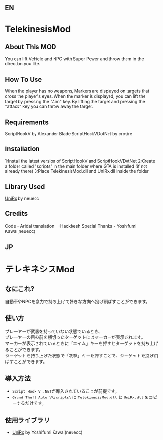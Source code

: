 ## EN
# TelekinesisMod

## About This MOD
You can lift Vehicle and NPC with Super Power and throw them in the direction you like.

## How To Use
When the player has no weapons,
Markers are displayed on targets that cross the player's eyes.
When the marker is displayed, you can lift the target by pressing the "Aim" key.
By lifting the target and pressing the "attack" key you can throw away the target.

## Requirements
ScriptHookV by Alexander Blade
ScriptHookVDotNet by crosire

## Installation
1:Install the latest version of ScriptHookV and ScriptHookVDotNet
2:Create a folder called "scripts" in the main folder where GTA is installed (if not already there)
3:Place TelekinesisMod.dll and UniRx.dll inside the folder 

## Library Used
[UniRx](https://github.com/neuecc/UniRx) by neuecc

## Credits
Code - Aridai
translation　-Hackbesh 
Special Thanks - Yoshifumi Kawai(neuecc)


## JP
# テレキネシスMod

## なにこれ?
自動車やNPCを念力で持ち上げて好きな方向へ投げ飛ばすことができます。

## 使い方
プレーヤーが武器を持っていない状態でいるとき、  
プレーヤーの目の前を横切ったターゲットにはマーカーが表示されます。  
マーカーが表示されているときに「エイム」キーを押すとターゲットを持ち上げることができます。  
ターゲットを持ち上げた状態で「攻撃」キーを押すことで、ターゲットを投げ飛ばすことができます。

## 導入方法
* `Script Hook V .NET`が導入されていることが前提です。
* `Grand Theft Auto V\scripts\` に `TelekinesisMod.dll` と `UniRx.dll` をコピーするだけです。

## 使用ライブラリ
* [UniRx](https://github.com/neuecc/UniRx) by Yoshifumi Kawai(neuecc)
